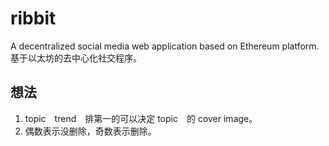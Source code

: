 # ribbit

A decentralized social media web application based on Ethereum platform. 基于以太坊的去中心化社交程序。


## 想法
1. topic　trend　排第一的可以决定 topic　的 cover image。
2. 偶数表示没删除，奇数表示删除。
